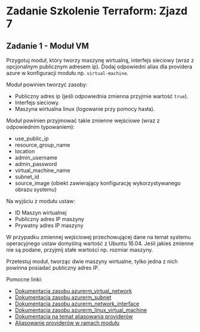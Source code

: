 # Zadanie Szkolenie Terraform: Zjazd 7

## Zadanie 1 - Moduł VM

Przygotuj moduł, który tworzy maszynę wirtualną, interfejs sieciowy (wraz z opcjonalnym publicznym adresem ip). Dodaj
odpowiedni alias dla providera azure w konfiguracji modułu np. `virtual-machine`.

Moduł powinien tworzyć zasoby:

* Publiczny adres ip (jeśli odpowiednia zmienna przyjmie wartość `true`).
* Interfejs sieciowy.
* Maszyna wirtualna linux (logowanie przy pomocy hasła).

Moduł powinien przyjmować takie zmienne wejściowe (wraz z odpowiednim typowaniem):

* use_public_ip
* resource_group_name
* location
* admin_username
* admin_password
* virtual_machine_name
* subnet_id
* source_image (obiekt zawierający konfigurację wykorzystywanego obrazu systemu)

Na wyjściu z modułu ustaw:

* ID Maszyn wirtualnej
* Publiczny adres IP maszyny
* Prywatny adres IP maszyny

W przypadku zmiennej wejściowej przechowującej dane na temat systemu operacyjnego ustaw domyślną wartość z Ubuntu 16.04.
Jeśli jakieś zmienne nie są podane, przyjmij stałe wartości np. rozmiar maszyny.

Przetestuj moduł, tworząc dwie maszyny wirtualne, tylko jedna z nich powinna posiadać publiczny adres IP.

Pomocne linki:
* [Dokumentacja zasobu azurerm_virtual_network](https://registry.terraform.io/providers/hashicorp/azurerm/latest/docs/resources/virtual_network)
* [Dokumentacja zasobu azurerm_subnet](https://registry.terraform.io/providers/hashicorp/azurerm/latest/docs/resources/subnet)
* [Dokumentacja zasobu azurerm_network_interface](https://registry.terraform.io/providers/hashicorp/azurerm/latest/docs/resources/network_interface)
* [Dokumentacja zasobu azurerm_linux_virtual_machine](https://registry.terraform.io/providers/hashicorp/azurerm/latest/docs/resources/linux_virtual_machine)
* [Dokumentacja na temat aliasowania providerów](https://developer.hashicorp.com/terraform/language/providers/configuration#alias-multiple-provider-configurations)
* [Aliasowanie providerów w ramach modułu](https://developer.hashicorp.com/terraform/language/providers/configuration#alias-multiple-provider-configurations)
